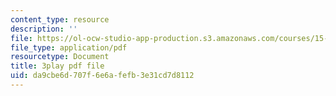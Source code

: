 ```yaml
---
content_type: resource
description: ''
file: https://ol-ocw-studio-app-production.s3.amazonaws.com/courses/15-s12-blockchain-and-money-fall-2018/da9cbe6d707f6e6afefb3e31cd7d8112_ObGYNQLG3us.pdf
file_type: application/pdf
resourcetype: Document
title: 3play pdf file
uid: da9cbe6d-707f-6e6a-fefb-3e31cd7d8112
---
```

